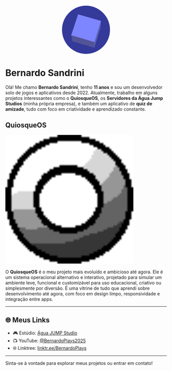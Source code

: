 <!-- Imagem de Perfil -->

<p align="center">
  <img src="channel.jpg" alt="Foto de perfil" width="150" style="border-radius: 50%;">
</p>

# Bernardo Sandrini

Olá! Me chamo **Bernardo Sandrini**, tenho **11 anos** e sou um desenvolvedor solo de jogos e aplicativos desde 2022. Atualmente, trabalho em alguns projetos interessantes como o **QuiosqueOS**, os **Servidores da Água Jump Studios** (minha própria empresa), e também um aplicativo de **quiz de amizade**, tudo com foco em criatividade e aprendizado constante.

## QuiosqueOS

<img src="NewSprite17.png" alt="QuiosqueOS" width="400"/>

O **QuiosqueOS** é o meu projeto mais evoluído e ambicioso até agora. Ele é um sistema operacional alternativo e interativo, projetado para simular um ambiente leve, funcional e customizável para uso educacional, criativo ou simplesmente por diversão. É uma vitrine de tudo que aprendi sobre desenvolvimento até agora, com foco em design limpo, responsividade e integração entre apps.

---

## 🌐 Meus Links

* 🎮 Estúdio: [Água JUMP Studio](https://linktr.ee/BernardoPlays)
* 📺 YouTube: [@BernardoPlays2025](https://www.youtube.com/@BernardoPlays2025)
* 🌐 Linktree: [linktr.ee/BernardoPlays](https://linktr.ee/BernardoPlays)

---

Sinta-se à vontade para explorar meus projetos ou entrar em contato!
